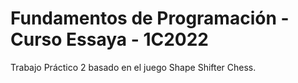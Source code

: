 # Fundamentos de Programación - Curso Essaya - 1C2022

Trabajo Práctico 2 basado en el juego Shape Shifter Chess.
